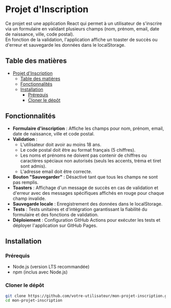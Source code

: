 # Projet d'Inscription

Ce projet est une application React qui permet à un utilisateur de s'inscrire via un formulaire en validant plusieurs champs (nom, prénom, email, date de naissance, ville, code postal).  
En fonction de la validation, l'application affiche un toaster de succès ou d'erreur et sauvegarde les données dans le localStorage.

## Table des matières

- [Projet d'Inscription](#projet-dinscription)
  - [Table des matières](#table-des-matières)
  - [Fonctionnalités](#fonctionnalités)
  - [Installation](#installation)
    - [Prérequis](#prérequis)
    - [Cloner le dépôt](#cloner-le-dépôt)

## Fonctionnalités

- **Formulaire d'inscription** : Affiche les champs pour nom, prénom, email, date de naissance, ville et code postal.
- **Validation** :
  - L'utilisateur doit avoir au moins 18 ans.
  - Le code postal doit être au format français (5 chiffres).
  - Les noms et prénoms ne doivent pas contenir de chiffres ou caractères spéciaux non autorisés (seuls les accents, tréma et tiret sont admis).
  - L'adresse email doit être correcte.
- **Bouton "Sauvegarder"** : Désactivé tant que tous les champs ne sont pas remplis.
- **Toasters** : Affichage d'un message de succès en cas de validation et d'erreur avec des messages spécifiques affichés en rouge pour chaque champ invalide.
- **Sauvegarde locale** : Enregistrement des données dans le localStorage.
- **Tests** : Tests unitaires et d'intégration garantissant la fiabilité du formulaire et des fonctions de validation.
- **Déploiement** : Configuration GitHub Actions pour exécuter les tests et déployer l'application sur GitHub Pages.

## Installation

### Prérequis

- Node.js (version LTS recommandée)
- npm (inclus avec Node.js)

### Cloner le dépôt

```bash
git clone https://github.com/votre-utilisateur/mon-projet-inscription.git
cd mon-projet-inscription
